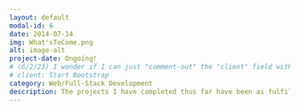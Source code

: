 ```yaml
---
layout: default
modal-id: 6
date: 2014-07-14
img: What'sToCome.png
alt: image-alt
project-date: Ongoing!
# (6/2/23) I wonder if I can just "comment-out" the "client" field without consequence (...?):
# client: Start Bootstrap 
category: Web/Full-Stack Development
description: The projects I have completed thus far have been as fulfilling as they have been educational. I take pride in finding ways to keep my work interesting and challenging, and am excited about the path in front of me and what I will be able to do with what I learn! <br /> <br /> So far, most of my self-education efforts and projects have been focused on front-end development. Naturally, I hope to move into using back-end technologies like Node.js, Express.js, Django, etc., as soon as possible, but for the time being, I am concretely focused on building out my applied ReactJS knowledge, as from what others tell me, having a strong knowledge base in React significantly eases the transition to using other popular front-end JavaScript frameworks - namely AngularJS and Vue.js. <br /> <br /> I eagerly welcome feedback and thoughts, and am always on the lookout for collaboration opportunities. Feel free to add/follow me on LinkedIn (https://www.linkedin.com/in/reid-gaede/) to stay up-to-speed with my journey!
---
```

